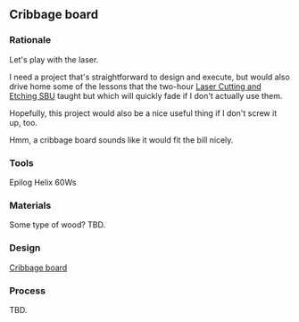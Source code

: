 ## Cribbage board

### Rationale

Let's play with the laser.

I need a project that's straightforward to design and execute, but would also drive home some of the lessons that the two-hour [Laser Cutting and Etching SBU](http://www.techshop.ws/take_classes.html?storeId=5&categoryId=10) taught but which will quickly fade if I don't actually use them.

Hopefully, this project would also be a nice useful thing if I don't screw it up, too.

Hmm, a cribbage board sounds like it would fit the bill nicely.

### Tools

Epilog Helix 60Ws

### Materials

Some type of wood?  TBD.

### Design

[Cribbage board](cribbage.svg)

### Process

TBD.
